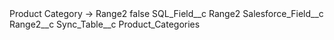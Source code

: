 <?xml version="1.0" encoding="UTF-8"?>
<CustomMetadata xmlns="http://soap.sforce.com/2006/04/metadata" xmlns:xsi="http://www.w3.org/2001/XMLSchema-instance" xmlns:xsd="http://www.w3.org/2001/XMLSchema">
    <label>Product Category -&gt; Range2</label>
    <protected>false</protected>
    <values>
        <field>SQL_Field__c</field>
        <value xsi:type="xsd:string">Range2</value>
    </values>
    <values>
        <field>Salesforce_Field__c</field>
        <value xsi:type="xsd:string">Range2__c</value>
    </values>
    <values>
        <field>Sync_Table__c</field>
        <value xsi:type="xsd:string">Product_Categories</value>
    </values>
</CustomMetadata>
